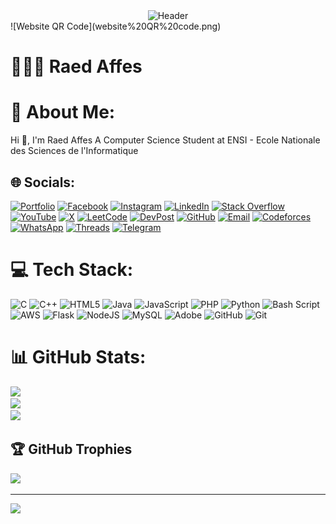 <center><img alt="Header" src="https://github.com/RaedAffes/RaedAffes/blob/main/photo.png?raw=true"/></center> 
![Website QR Code](website%20QR%20code.png)


# 🧑🏻‍💻 Raed Affes

# 💫 About Me:
Hi 👋, I'm  Raed Affes A Computer Science Student at ENSI - Ecole Nationale des Sciences de l'Informatique


## 🌐 Socials:
[![Portfolio](https://img.shields.io/badge/Portfolio-121212?logo=githubpages&logoColor=white)](https://raedaffes.github.io)
[![Facebook](https://img.shields.io/badge/Facebook-%231877F2.svg?logo=Facebook&logoColor=white)](https://www.facebook.com/raed.affes)
[![Instagram](https://img.shields.io/badge/Instagram-%23E4405F.svg?logo=Instagram&logoColor=white)](https://instagram.com/raed.affes)
[![LinkedIn](https://img.shields.io/badge/LinkedIn-%230077B5.svg?logo=linkedin&logoColor=white)](https://www.linkedin.com/in/raed-affes/)
[![Stack Overflow](https://img.shields.io/badge/-StackOverflow-FE7A16?logo=stack-overflow&logoColor=white)](https://stackoverflow.com/users/30160819/raed-affes)
[![YouTube](https://img.shields.io/badge/YouTube-%23FF0000.svg?logo=YouTube&logoColor=white)](https://www.youtube.com/@RaedAffes)
[![X](https://img.shields.io/badge/X-000000?logo=Twitter&logoColor=white)](https://twitter.com/raed_affes)
[![LeetCode](https://img.shields.io/badge/LeetCode-FFA116?logo=leetcode&logoColor=white)](https://leetcode.com/u/Raed-Affes/)
[![DevPost](https://img.shields.io/badge/DevPost-000000?logo=Devpost&logoColor=white)](https://devpost.com/Raed-Affes/achievements)
[![GitHub](https://img.shields.io/badge/GitHub-181717?logo=github&logoColor=white)](https://github.com/RaedAffes?tab=repositories)
[![Email](https://img.shields.io/badge/Email-D14836?logo=gmail&logoColor=white)](mailto:raedaffes@gmail.com)
[![Codeforces](https://img.shields.io/badge/Codeforces-1F8ACF?logo=codeforces&logoColor=white)](https://codeforces.com/profile/Raed_Affes)
[![WhatsApp](https://img.shields.io/badge/WhatsApp-25D366?logo=whatsapp&logoColor=white)](https://wa.me/21697924400)
[![Threads](https://img.shields.io/badge/Threads-%23E8E8E8.svg?logo=threads&logoColor=black)](https://www.threads.net/@raed.affes)
[![Telegram](https://img.shields.io/badge/Telegram-0088CC?logo=telegram&logoColor=white)](https://t.me/21697924400)



# 💻 Tech Stack:
![C](https://img.shields.io/badge/c-%2300599C.svg?style=for-the-badge&logo=c&logoColor=white) ![C++](https://img.shields.io/badge/c++-%2300599C.svg?style=for-the-badge&logo=c%2B%2B&logoColor=white) ![HTML5](https://img.shields.io/badge/html5-%23E34F26.svg?style=for-the-badge&logo=html5&logoColor=white) ![Java](https://img.shields.io/badge/java-%23ED8B00.svg?style=for-the-badge&logo=openjdk&logoColor=white) ![JavaScript](https://img.shields.io/badge/javascript-%23323330.svg?style=for-the-badge&logo=javascript&logoColor=%23F7DF1E) ![PHP](https://img.shields.io/badge/php-%23777BB4.svg?style=for-the-badge&logo=php&logoColor=white) ![Python](https://img.shields.io/badge/python-3670A0?style=for-the-badge&logo=python&logoColor=ffdd54) ![Bash Script](https://img.shields.io/badge/bash_script-%23121011.svg?style=for-the-badge&logo=gnu-bash&logoColor=white) ![AWS](https://img.shields.io/badge/AWS-%23FF9900.svg?style=for-the-badge&logo=amazon-aws&logoColor=white) ![Flask](https://img.shields.io/badge/flask-%23000.svg?style=for-the-badge&logo=flask&logoColor=white) ![NodeJS](https://img.shields.io/badge/node.js-6DA55F?style=for-the-badge&logo=node.js&logoColor=white) ![MySQL](https://img.shields.io/badge/mysql-4479A1.svg?style=for-the-badge&logo=mysql&logoColor=white) ![Adobe](https://img.shields.io/badge/adobe-%23FF0000.svg?style=for-the-badge&logo=adobe&logoColor=white) ![GitHub](https://img.shields.io/badge/github-%23121011.svg?style=for-the-badge&logo=github&logoColor=white) ![Git](https://img.shields.io/badge/git-%23F05033.svg?style=for-the-badge&logo=git&logoColor=white)
# 📊 GitHub Stats:
![](https://github-readme-stats.vercel.app/api?username=Raed-Affes&theme=dark&hide_border=false&include_all_commits=true&count_private=true)<br/>
![](https://nirzak-streak-stats.vercel.app/?user=Raed-Affes&theme=dark&hide_border=false)<br/>
![](https://github-readme-stats.vercel.app/api/top-langs/?username=Raed-Affes&theme=dark&hide_border=false&include_all_commits=true&count_private=true&layout=compact)

## 🏆 GitHub Trophies
![](https://github-profile-trophy.vercel.app/?username=Raed-Affes&theme=default&no-frame=false&no-bg=true&margin-w=4)

---
[![](https://visitcount.itsvg.in/api?id=Raed-Affes&icon=0&color=0)](https://visitcount.itsvg.in)

<!-- Proudly created with GPRM ( https://gprm.itsvg.in ) -->

